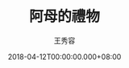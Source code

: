 ---
issue: 270
title: 阿母的禮物
author: 王秀容
date: 2018-04-12T00:00:00.000+08:00
topic: 人物
difficulty: 1
wikidata: Q98095689
wikidata_link: https://www.wikidata.org/wiki/Q98095689
author_wikidata_link: https://www.wikidata.org/wiki/Q98096261
author_wikidata: Q98096261
---